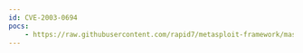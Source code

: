 ```yaml
---
id: CVE-2003-0694
pocs:
    - https://raw.githubusercontent.com/rapid7/metasploit-framework/master/modules/auxiliary/dos/smtp/sendmail_prescan.rb
---
```


